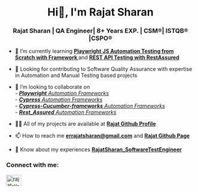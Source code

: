 <h1 align="center">Hi👋, I'm Rajat Sharan </h1>
<h3 align="center">Rajat Sharan  | QA Engineer| 8+ Years EXP. | CSM®| ISTQB® |CSPO®</h3>
								
- 🌱 I’m currently learning <a href ="https://www.udemy.com/course/playwright-tutorials-automation-testing/">
	 <b> Playwright JS Automation Testing from Scratch with Framework </b> </a>
	 and <a href ="https://www.udemy.com/course/rest-api-testing-with-karate-framework//">
	<b> REST API Testing with RestAssured </b> </a>
	
- 📆 Looking for contributing to Software Quality Assurance with expertise in Automation and Manual Testing based projects

- 👯 I’m looking to collaborate on 
	<br>  -  <a href="https://github.com/RajatSharan/Playwright_Automation"> <i> <b>Playwright</b> Automation Frameworks </i> </a>
	<br>  -  <a href="https://github.com/RajatSharan/Cypress_Framework"> <i> <b>Cypress</b> Automation Frameworks </i> </a>
	<br>  -  <a href="https://github.com/RajatSharan/Cypress-Cucumber-frameworks"> <i> <b>Cypress-Cucumber-frameworks</b> Automation Frameworks </i> </a>
	<br>  -  <a href="https://github.com/RajatSharan/Rest_Assured"> <i> <b>Rest_Assured</b> Automation Frameworks </i> </a>
	
- 👨‍💻 All of my projects are available at <a href="https://github.com/RajatSharan"><b>Rajat Github Profile</b></a>

- 📫 How to reach me **errajatsharan@gmail.com** and <a href="https://github.com/RajatSharan/"> <b> Rajat Github Page</b></a>

- 📄 Know about my experiences <a href="https://drive.google.com/file/d/1CDKcHCxo6tkTQeRjIDmt9iSxDc1RWMu4/view"><b>RajatSharan_SoftwareTestEngineer</b></a>

<h3 align="left">Connect with me:</h3>
<p align="left"> <a href=linkedin.com/in/rajat-sharan-15a19244 target="blank"><img align="center" src="https://raw.githubusercontent.com/rahuldkjain/github-profile-readme-generator/master/src/images/icons/Social/linked-in-alt.svg" alt="rajat-v-3b0685128/" height="30" width="40" /></a></p
